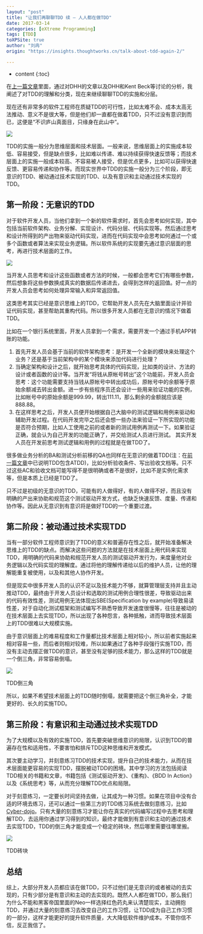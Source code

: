 ```yaml
---
layout: "post"
title: "让我们再聊聊TDD 续 – 人人都在做TDD"
date: 2017-03-14
categories: [eXtreme Programming]
tags: [TDD]
toXPSite: true
author: "刘冉"
origin: "https://insights.thoughtworks.cn/talk-about-tdd-again-2/"

---
```


* content
{:toc}


<!--brief-->
在[上一篇文章](http://insights.thoughtworkers.org/talk-about-tdd-again/)里面，通过对DHH的文章以及DHH和Kent Beck等讨论的分析，我阐述了对TDD的理解和分类，现在来继续聊聊TDD的实施和分层。

现在还有非常多的软件工程师在质疑TDD的可行性，比如太难不会、成本太高无法推动、意义不是很大等，但是他们却一直都在做着TDD，只不过没有意识到而已，这便是“不识庐山真面目，只缘身在此山中”。
<!--brief-->

![](http://insights.thoughtworkers.org/wp-content/uploads/2017/03/1-implementation-hierarchy-1024x715.jpg)

TDD的实施一般分为思维层面和技术层面。一般来说，思维层面上的实施成本较低、容易接受，但是缺点很多，比如难以传递、难以持续获得快速反馈等；而技术层面上的实施一般成本较高、不容易被人接受，但是优点更多，比如可以获得快速反馈、更容易传递和协作等。而现实世界中TDD的实施一般分为三个阶段，即无意识的TDD、被动通过技术实现的TDD、以及有意识和主动通过技术实现的TDD。

## 第一阶段：无意识的TDD

对于软件开发人员，当他们拿到一个新的软件需求时，首先会思考如何实现，其中包括当前软件架构、业务分解、实现设计、代码分层、代码实现等。然后通过思考和设计所得到的产出物来驱动代码实现，进而在代码实现中会思考如何通过一个或多个函数或者算法来实现业务逻辑。所以软件系统的实现要先通过意识层面的思考，再进行技术层面的工作。

![](http://insights.thoughtworkers.org/wp-content/uploads/2017/03/2-technology-consciousness.png)


当开发人员思考和设计这些函数或者方法的时候，一般都会思考它们有哪些参数，然后想象将这些参数换成真实的数据后传递进去，会得到怎样的返回值。好一点的开发人员会思考如何处理异常输入和异常返回值。

这类思考其实已经是意识思维上的TDD，它帮助开发人员先在大脑里面设计并验证代码实现，甚至帮助其重构代码。所以很多开发人员都在无意识的情况下做着TDD。

比如在一个银行系统里面，开发人员拿到一个需求，需要开发一个通过手机APP转账的功能。

1. 首先开发人员会基于当前的软件架构思考：是开发一个全新的模块来处理这个业务？还是基于当前架构中的某个模块来添加代码进行处理？
2. 当确定架构和设计之后，就开始思考具体的代码实现，比如类的设计、方法的设计或者函数的设计等。当开发“将钱从原帐号转出”这个功能前，开发人员会思考：这个功能需要支持当钱从原帐号中转出成功后，原帐号中的余额等于原始余额减去转出金额。进一步有些程序员还会设计一些用来验证功能的实例，比如帐号中的原始余额是999.99，转出111.11，那么剩余的金额就应该是888.88。
3. 在这样思考之后，开发人员便开始根据自己大脑中的测试逻辑和用例来驱动和辅助开发过程。在代码开发完毕之后还会想一些办法来验证一下所实现的功能是否符合预期，比如人工使用之前的或者新的测试用例再测试一下。如果验证正确，就会认为自己开发的功能正确了，并交给测试人员进行测试。
其实开发人员在开发前思考测试逻辑和用例的过程就是在做TDD了。

很多做业务分析的BA和测试分析前移的QA也同样在无意识的做着TDD(注：在[前一篇文章](http://insights.thoughtworkers.org/talk-about-tdd-again/)中已说明TDD包含ATDD)，比如分析验收条件、写出验收文档等。只不过这些AC和验收文档可能写得不是很明确或者不是很好，比如不是实例化需求等，但是本质上已经是TDD了。

只不过是初级的无意识的TDD，可能有的人做得好，有的人做得不好，而且没有明确的产出来协助和规范这个测试驱动开发方式，也缺乏快速反馈、度量、传递和协作等。因此从无意识到有意识将是做好TDD的一个重要过渡。

## 第二阶段：被动通过技术实现TDD

当有一部分软件工程师意识到了TDD的意义和普遍存在性之后，就开始准备解决思维上的TDD的缺点。而解决这些问题的方法就是在技术层面上用代码来实现TDD，用明确的代码来协助和规范开发人员的测试驱动开发行为，来度量他对业务逻辑以及代码实现的理解度。通过将他的理解传递给以后的维护人员，让他的理解能重复被使用，以及和其他人协作开发。

但是现实中很多开发人员的认识不足以及技术能力不够，就算管理层支持并且主动推动TDD，最终由于开发人员设计和选取的测试用例合理性很差，导致驱动出来的代码有效性差，测试用例无法体现出SBE(Specification by example)导致易读性差，对于自动化测试框架和测试编写不熟悉导致开发速度很慢等，往往是被动的在技术层面上去实现TDD，所以出现了各种怨言，各种抵触，进而导致技术层面上的TDD很难以大规模实施。

由于意识层面上的难易程度和工作量都比技术层面上相对较小，所以前者实施起来相对容易一些，而后者则相对较难，所以如果通过了各种手段强行实施TDD，而没有主动去摆正做TDD的意识，甚至没有足够的技术能力，那么这样的TDD就是一个倒三角，非常容易倒塌。

![](http://insights.thoughtworkers.org/wp-content/uploads/2017/03/3-Inverted-triangle.png)

TDD倒三角

所以，如果不希望技术层面上的TDD随时倒塌，就需要把这个倒三角补全，才能更好的、长久的实施TDD。

## 第三阶段：有意识和主动通过技术实现TDD
为了大规模以及有效的实施TDD，首先要突破思维意识的局限，认识到TDD的普遍存在性和适用性，不要害怕和排斥TDD这种思维和开发模式。

其次要主动学习，并刻意练习TDD的技术实现，提升自己的技术能力，从而在技术层面能更容易的实现TDD，摆脱被动TDD的困境。其中学习的方法包括阅读TDD相关的书籍和文章，书籍包括《测试驱动开发》、《重构》、《BDD In Action》以及《系统思考》等，从而充分理解TDD优点和局限。

对于刻意练习，一定要长时间坚持去做，让其成为一种习惯。如果在项目中没有合适的环境去练习，还可以通过一些第三方的TDD练习系统去做刻意练习，比如[Cyber-dojo](http://www.cyber-dojo.org/)。只有大量的刻意练习才能让你在真实的代码编写过程中去思考和理解TDD，去运用你通过学习得到的知识，最终才能做到有意识和主动的通过技术去实现TDD，TDD的倒三角才能变成一个稳定的砖块，然后哪里需要往哪里搬。

![](http://insights.thoughtworkers.org/wp-content/uploads/2017/03/4-TDD-brick.png)

TDD砖块

## 总结
综上，大部分开发人员都应该在做TDD，只不过他们是无意识的或者被动的去实现的，只有少部分是有意识和主动的去实现的。既然人人都在做TDD，那么我们为什么不能和黑客帝国里面的Neo一样选择红色药丸来认清楚现实，主动拥抱TDD，并通过大量的刻意练习去改变自己的工作习惯，让TDD成为自己工作习惯的一部分，这样才能更好的提升软件质量，大大降低软件维护成本。不管你信不信，反正我信了。

